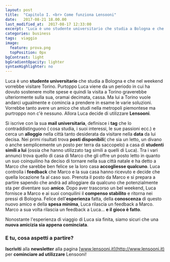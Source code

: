 ```yaml
---
layout: post
title:  "Capitolo I. <br> Come funziona Lensooni"
date:   2017-08-21 18.00.00
last_modified_at:  2017-08-17 12:33:00
excerpt: "Luca è uno studente universitario che studia a Bologna e che nel weekend..."
categories: business
tags:  viaggio
image:
  feature: prova.png
  topPosition: 0px
bgContrast: light
bgGradientOpacity: lighter
syntaxHighlighter: no
---
```



Luca è uno **studente universitario** che studia a Bologna e che nel weekend vorrebbe visitare Torino. Purtoppo Luca viene da un periodo in cui ha dovuto sostenere molte spese e quindi la visita a Torino graverebbe ulteriormente sulla sua, oramai decimata, cassa. Ma lui a Torino vuole andarci ugualmente e comincia a prendere in esame le varie soluzioni. Vorrebbe tanto avere un amico che studi nella metropoli piemontese ma purtroppo non c'è nessuno. Allora Luca decide di utilizzare **Lensooni**.

<div class="img_1 img_1--fullContainer img--Leading" style="background-image: url(./assets/images/post1.png);"></div>

Si iscrive con la sua **mail universitaria**, definisce i **tag** che lo contraddistinguono ( cosa studia, i suoi interessi, le sue passioni ecc.) e cerca un **alloggio** nella città tanto desiderata da visitare nella **data** da lui decisa. Nei primi risultati trova **posti disponibili**( che sia un letto, un divano o anche semplicemente un posto per terra da saccopelo) a casa di **studenti simili a lui** (ossia che hanno utilizzato tag simili a quelli di Luca).
Tra i vari annunci trova quello di casa di Marco che gli offre un posto letto in quanto un suo coinquilino ha deciso di tornare nella sua città natale e ha detto a Marco che sarebbe ben felice se la loro casa **accogliesse qualcuno**. Luca controlla i **feedback** che Marco e la sua casa hanno ricevuto e decide che quella locazione fa al caso suo. Prenota il posto da Marco e si prepara a partire sapendo che andrà ad alloggiare da qualcuno che potenzialmente sta per diventare suo **amico**. Dopo aver trascorso un bel weekend, Luca fornisce a Marco e ai suoi conquilini il **compenso stabilito** e ritorna nei pressi di Bologna. Felice dell'**esperienza** fatta, della **conoscenza** di questo nuovo amico e della **spesa minima**, Luca rilascia un feedback a Marco. Marco a sua volta rilascia un feedback a Luca... **e il gioco è fatto**.


Nonostante l'esperienza di viaggio di Luca sia finita, siamo sicuri che una **nuova amicizia sia appena cominciata**.

### E tu, cosa aspetti a partire?  

**Iscriviti** alla **newsletter** alla pagina [www.lensooni.it](http://www.lensooni.it) per **cominciare ad utilizzare** Lensooni!
